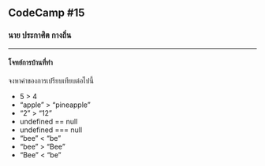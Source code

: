 ## CodeCamp #15

### นาย ประกาศิต กางถิ่น

---

#### โจทย์การบ้านที่ทำ

จงหาค่าของการเปรียบเทียบต่อไปนี้

- 5 > 4
- “apple” > “pineapple”
- “2” > “12”
- undefined == null
- undefined === null
- “bee” < “be”
- “bee” > “Bee”
- “Bee” < “be”
